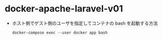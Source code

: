 # docker-apache-laravel-v01

- ホスト側でゲスト側のユーザを指定してコンテナの bash を起動する方法
  ```
  docker-compose exec --user docker app bash
  ```
